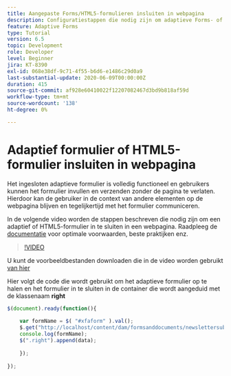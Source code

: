 ```yaml
---
title: Aangepaste Forms/HTML5-formulieren insluiten in webpagina
description: Configuratiestappen die nodig zijn om adaptieve Forms- of HTML5-formulieren in te sluiten in een niet-AEM webpagina.
feature: Adaptive Forms
type: Tutorial
version: 6.5
topic: Development
role: Developer
level: Beginner
jira: KT-8390
exl-id: 068e38df-9c71-4f55-b6d6-e1486c29d0a9
last-substantial-update: 2020-06-09T00:00:00Z
duration: 415
source-git-commit: af928e60410022f12207082467d3bd9b818af59d
workflow-type: tm+mt
source-wordcount: '138'
ht-degree: 0%

---
```


# Adaptief formulier of HTML5-formulier insluiten in webpagina

Het ingesloten adaptieve formulier is volledig functioneel en gebruikers kunnen het formulier invullen en verzenden zonder de pagina te verlaten. Hierdoor kan de gebruiker in de context van andere elementen op de webpagina blijven en tegelijkertijd met het formulier communiceren.

In de volgende video worden de stappen beschreven die nodig zijn om een adaptief of HTML5-formulier in te sluiten in een webpagina.
Raadpleeg de [documentatie](https://experienceleague.adobe.com/docs/experience-manager-65/forms/adaptive-forms-basic-authoring/embed-adaptive-form-external-web-page.html) voor optimale voorwaarden, beste praktijken enz.
>[!VIDEO](https://video.tv.adobe.com/v/335893?quality=12&learn=on)

U kunt de voorbeeldbestanden downloaden die in de video worden gebruikt [van hier](assets/embedding-af-web-page.zip)

Hier volgt de code die wordt gebruikt om het adaptieve formulier op te halen en het formulier in te sluiten in de container die wordt aangeduid met de klassenaam **right**

```javascript
$(document).ready(function(){
  
    var formName = $( "#xfaform" ).val();
    $.get("http://localhost/content/dam/formsanddocuments/newslettersubscription/jcr:content?wcmmode=disabled", function(data, status){
    console.log(formName);
    $(".right").append(data);
      
    });
  
});
```
